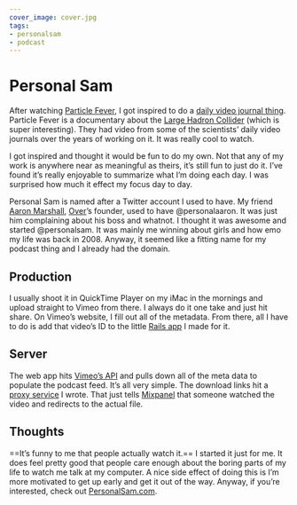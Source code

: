 ```yaml
---
cover_image: cover.jpg
tags:
- personalsam
- podcast
---
```


# Personal Sam

After watching [Particle Fever](http://particlefever.com), I got inspired to do a [daily video journal thing](http://personalsam.com "Personal Sam"). Particle Fever is a documentary about the [Large Hadron Collider](http://en.wikipedia.org/wiki/Large_Hadron_Collider) (which is super interesting). They had video from some of the scientists’ daily video journals over the years of working on it. It was really cool to watch.

I got inspired and thought it would be fun to do my own. Not that any of my work is anywhere near as meaningful as theirs, it’s still fun to just do it. I’ve found it’s really enjoyable to summarize what I’m doing each day. I was surprised how much it effect my focus day to day.

Personal Sam is named after a Twitter account I used to have. My friend [Aaron Marshall](https://twitter.com/aaronmarshall), [Over](http://madewithover.com)’s founder, used to have @personalaaron. It was just him complaining about his boss and whatnot. I thought it was awesome and started @personalsam. It was mainly me winning about girls and how emo my life was back in 2008. Anyway, it seemed like a fitting name for my podcast thing and I already had the domain.

## Production

I usually shoot it in QuickTime Player on my iMac in the mornings and upload straight to Vimeo from there. I always do it one take and just hit share. On Vimeo’s website, I fill out all of the metadata. From there, all I have to do is add that video’s ID to the little [Rails app](https://github.com/soffes/personalsam.com) I made for it.

## Server

The web app hits [Vimeo’s API](http://developer.vimeo.com) and pulls down all of the meta data to populate the podcast feed. It’s all very simple. The download links hit a [proxy service](https://github.com/soffes/download.personalsam.com) I wrote. That just tells [Mixpanel](http://mixpanel.com) that someone watched the video and redirects to the actual file.

## Thoughts

==It’s funny to me that people actually watch it.== I started it just for me. It does feel pretty good that people care enough about the boring parts of my life to watch me talk at my computer. A nice side effect of doing this is I’m more motivated to get up early and get it out of the way. Anyway, if you’re interested, check out [PersonalSam.com](http://personalsam.com).
